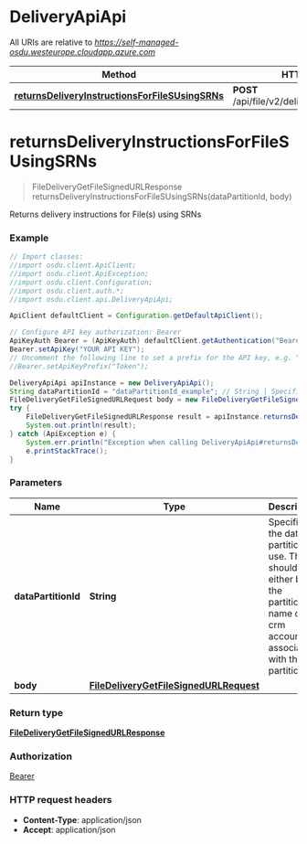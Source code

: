 # DeliveryApiApi

All URIs are relative to *https://self-managed-osdu.westeurope.cloudapp.azure.com*

Method | HTTP request | Description
------------- | ------------- | -------------
[**returnsDeliveryInstructionsForFileSUsingSRNs**](DeliveryApiApi.md#returnsDeliveryInstructionsForFileSUsingSRNs) | **POST** /api/file/v2/delivery/getFileSignedUrl | 


<a name="returnsDeliveryInstructionsForFileSUsingSRNs"></a>
# **returnsDeliveryInstructionsForFileSUsingSRNs**
> FileDeliveryGetFileSignedURLResponse returnsDeliveryInstructionsForFileSUsingSRNs(dataPartitionId, body)



Returns delivery instructions for File(s) using SRNs

### Example
```java
// Import classes:
//import osdu.client.ApiClient;
//import osdu.client.ApiException;
//import osdu.client.Configuration;
//import osdu.client.auth.*;
//import osdu.client.api.DeliveryApiApi;

ApiClient defaultClient = Configuration.getDefaultApiClient();

// Configure API key authorization: Bearer
ApiKeyAuth Bearer = (ApiKeyAuth) defaultClient.getAuthentication("Bearer");
Bearer.setApiKey("YOUR API KEY");
// Uncomment the following line to set a prefix for the API key, e.g. "Token" (defaults to null)
//Bearer.setApiKeyPrefix("Token");

DeliveryApiApi apiInstance = new DeliveryApiApi();
String dataPartitionId = "dataPartitionId_example"; // String | Specifies the data partition to use. This should either be the partition name or crm account ID associated with the partition.
FileDeliveryGetFileSignedURLRequest body = new FileDeliveryGetFileSignedURLRequest(); // FileDeliveryGetFileSignedURLRequest | 
try {
    FileDeliveryGetFileSignedURLResponse result = apiInstance.returnsDeliveryInstructionsForFileSUsingSRNs(dataPartitionId, body);
    System.out.println(result);
} catch (ApiException e) {
    System.err.println("Exception when calling DeliveryApiApi#returnsDeliveryInstructionsForFileSUsingSRNs");
    e.printStackTrace();
}
```

### Parameters

Name | Type | Description  | Notes
------------- | ------------- | ------------- | -------------
 **dataPartitionId** | **String**| Specifies the data partition to use. This should either be the partition name or crm account ID associated with the partition. |
 **body** | [**FileDeliveryGetFileSignedURLRequest**](FileDeliveryGetFileSignedURLRequest.md)|  | [optional]

### Return type

[**FileDeliveryGetFileSignedURLResponse**](FileDeliveryGetFileSignedURLResponse.md)

### Authorization

[Bearer](../README.md#Bearer)

### HTTP request headers

 - **Content-Type**: application/json
 - **Accept**: application/json

